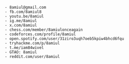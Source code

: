       - 8amiul@gmail.com
      - fb.com/8amiul8
      - youtu.be/8amiul
      - ig.me/8amiul
      - x.com/8amiul
      - chess.com/member/8amiulonceagain
      - codeforces.com/profile/8amiul
      - open.spotify.com/user/31ziro3uqh7oeb5kpiw4bhcd6fqu
      - tryhackme.com/p/8amiul
      - t.me/iam84wivel
      - GTAO: 8amiul
      - reddit.com/user/8amiul
